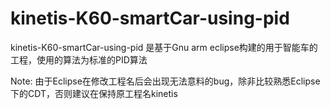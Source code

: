 # kinetis-K60-smartCar-using-pid
kinetis-K60-smartCar-using-pid 是基于Gnu arm eclipse构建的用于智能车的工程，使用的算法为标准的PID算法


Note: 由于Eclipse在修改工程名后会出现无法意料的bug，除非比较熟悉Eclipse下的CDT，否则建议在保持原工程名kinetis
